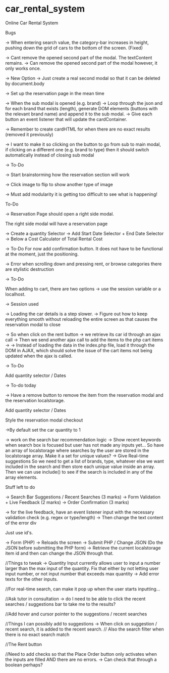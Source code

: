 # car_rental_system
Online Car Rental System

Bugs

-> When entering search value, the category-bar increases in height, pushing down the grid of cars to the bottom of the screen. (Fixed)

-> Cant remove the opened second part of the modal. The textContent remains.
-> Can remove the opened second part of the modal however, it only works once.

-> New Option -> Just create a real second modal so that it can be deleted by document.body

-> Set up the reservation page in the mean time

-> When the sub modal is opened (e.g. brand) 
-> Loop through the json and for each brand that exists (length), generate DOM elements (buttons with the relevant brand name) and append it to the sub modal.
-> Give each button an event listener that will update the cardContainer.

-> Remember to create cardHTML for when there are no exact results (removed it previously)

-> I want to make it so clicking on the button to go from sub to main modal, if clicking on a different one (e.g. brand to type) then it should switch automatically instead of closing sub modal


-> To-Do

-> Start brainstorming how the reservation section will work

-> Click image to flip to show another type of image

-> Must add modularity it is getting too difficult to see what is happening!

To-Do

-> Reservation Page should open a right side modal.

The right side modal will have a reservation page

-> Create a quantity Selector
-> Add Start Date Selector + End Date Selector
-> Below a Cost Calculator of Total Rental Cost

-> To-Do
For now add confirmation button. It does not have to be functional at the moment, just the positioning.

-> Error when scrolling down and pressing rent, or browse categories there are stylistic destruction

-> To-Do

When adding to cart, there are two options -> use the session variable or a localhost. 

-> Session used

-> Loading the car details is a step slower. 
-> Figure out how to keep everything smooth without reloading the entire screen as that causes the reservation modal to close

-> So when click on the rent button -> we retrieve its car id through an ajax call -> Then we send another ajax call to add the items to the php cart items -> 
-> Instead of loading the data in the index.php file, load it through the DOM in AJAX, which should solve the issue of the cart items not being updated when the ajax is called.

-> To-Do

Add quantity selector / Dates


-> To-do today

-> Have a remove button to remove the item from the reservation modal and the reservation localstorage.

Add quantity selector / Dates

Style the reservation modal checkout

->By default set the car quantity to 1

-> work on the search bar recommendation logic
-> Show recent keywords when search box is focused but user has not made any inputs yet...
So have an array of localstorage where searches by the user are stored in the localstorage array. Make it a set for unique values? 
-> Give Real-time suggestions
So we need to get a list of brands, type, whatever else we want included in the search and then store each unique value inside an array.
Then we can use include() to see if the search is included in any of the array elements.


Stuff left to do

-> Search Bar Suggestions / Recent Searches (3 marks)
-> Form Validation + Live Feedback (2 marks)
-> Order Confirmation (3 marks)

-> for the live feedback, have an event listener input with the necessary validation check (e.g. regex or type/length)
-> Then change the text content of the error div

Just use id's. 

-> Form (PHP) -> Reloads the screen -> 
Submit PHP / Change JSON (Do the JSON before submitting the PHP form)
-> Retrieve the current localstorage item id and then can change the JSON through that.

//Things to tweak
-> Quantity Input currently allows user to input a number larger than the max input of the quantity. Fix that either by not letting user input number, or not input number that exceeds max quantity
-> Add error texts for the other inputs.

//For real-time search, can make it pop up when the user starts inputting...

//Ask tutor in consultation -> do I need to be able to click the recent searches / suggestions bar to take me to the results?

//Add hover and cursor pointer to the suggestions / recent searches

//Things I can possibly add to suggestions -> When click on suggestion / recent search, it is added to the recent search.
// Also the search filter when there is no exact search match

//The Rent button

//Need to add checks so that the Place Order button only activates when the inputs are filled AND there are no errors.
-> Can check that through a boolean perhaps?